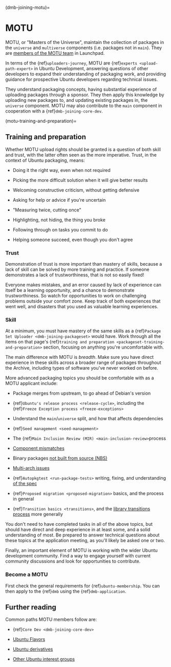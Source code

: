 (dmb-joining-motu)=
# MOTU

MOTU, or "Masters of the Universe", maintain the collection of packages in the `universe` and `multiverse` components (i.e. packages not in `main`).
They are [members of the MOTU team](https://launchpad.net/~motu) in Launchpad.

In terms of the {ref}`uploaders-journey`, MOTU are {ref}`experts <upload-path-expert>` in Ubuntu Development, answering questions of other developers to expand their understanding of packaging work, and providing guidance for prospective Ubuntu developers regarding technical issues.

They understand packaging concepts, having substantial experience of uploading packages through a sponsor.
They then apply this knowledge by uploading new packages to, and updating existing packages in, the `universe` component.
MOTU may also contribute to the `main` component in cooperation with a {ref}`dmb-joining-core-dev`.


(motu-training-and-preparation)=
## Training and preparation

Whether MOTU upload rights should be granted is a question of both skill and trust, with the latter often seen as the more imperative.
Trust, in the context of Ubuntu packaging, means:

* Doing it the right way, even when not required

* Picking the more difficult solution when it will give better results

* Welcoming constructive criticism, without getting defensive

* Asking for help or advice if you're uncertain

* "Measuring twice, cutting once"

* Highlighting, not hiding, the thing you broke

* Following through on tasks you commit to do

* Helping someone succeed, even though you don't agree


### Trust

Demonstration of trust is more important than mastery of skills, because a lack of skill can be solved by more training and practice.
If someone demonstrates a lack of trustworthiness, that is not so easily fixed! 

Everyone makes mistakes, and an error caused by lack of experience can itself be a learning opportunity, and a chance to demonstrate trustworthiness.
So watch for opportunities to work on challenging problems outside your comfort zone.
Keep track of both experiences that went well, and disasters that you used as valuable learning experiences.


### Skill

At a minimum, you must have mastery of the same skills as a {ref}`Package Set Uploader <dmb-joining-packageset>` would have.
Work through all the items on that page's {ref}`training and preparation <packageset-training-and-preparation>` section, focusing on anything you're uncomfortable with.

The main difference with MOTU is *breadth*.
Make sure you have direct experience in these skills across a broader range of packages throughout the Archive, including types of software you've never worked on before.

More advanced packaging topics you should be comfortable with as a MOTU applicant include:

* Package merges from upstream, to go ahead of Debian's version

* {ref}`Ubuntu's release process <release-cycle>`, including the {ref}`Freeze Exception process <freeze-exceptions>`

* Understand the `main`/`universe` split, and how that affects dependencies

* {ref}`Seed management <seed-management>`

* The {ref}`Main Inclusion Review (MIR) <main-inclusion-review>`process

* [Component mismatches](https://ubuntu-archive-team.ubuntu.com/component-mismatches-proposed.html)

* Binary packages [not built from source (NBS)](https://ubuntu-archive-team.ubuntu.com/nbs.html)

* [Multi-arch issues](https://wiki.ubuntu.com/MultiarchCross)

* {ref}`Autopkgtest <run-package-tests>` writing, fixing, and understanding [of the spec](https://salsa.debian.org/ci-team/autopkgtest/-/blob/master/doc/README.package-tests.rst)

* {ref}`Proposed migration <proposed-migration>` basics, and the process in general

* {ref}`Transition basics <transitions>`, and the [library transitions process](https://ubuntu-archive-team.ubuntu.com/transitions/) more generally

You don't need to have completed tasks in all of the above topics, but should have direct and deep experience in at least some, and a solid understanding of most.
Be prepared to answer technical questions about these topics at the application meeting, as you'll likely be asked one or two.

Finally, an important element of MOTU is working with the wider Ubuntu development community.
Find a way to engage yourself with current community discussions and look for opportunities to contribute.


### Become a MOTU

First check the general requirements for {ref}`ubuntu-membership`.
You can then apply to the {ref}`dmb` using the {ref}`dmb-application`.


## Further reading

Common paths MOTU members follow are:

* {ref}`Core Dev <dmb-joining-core-dev>`

* [Ubuntu Flavors](https://wiki.ubuntu.com/UbuntuFlavors)

* [Ubuntu derivatives](https://wiki.ubuntu.com/DerivativeTeam/Derivatives)

* [Other Ubuntu interest groups](https://wiki.ubuntu.com/Teams)

